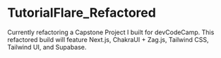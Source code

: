 # TutorialFlare_Refactored
 Currently refactoring a Capstone Project I built for devCodeCamp. This refactored build will feature Next.js, ChakraUI + Zag.js, Tailwind CSS, Tailwind UI, and Supabase.
